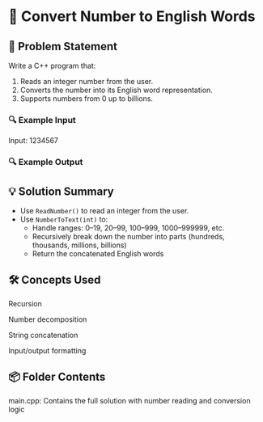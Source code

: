# 🔢 Convert Number to English Words

## 🧩 Problem Statement
Write a C++ program that:
1. Reads an integer number from the user.
2. Converts the number into its English word representation.
3. Supports numbers from 0 up to billions.

### 🔍 Example Input

Input: 1234567


### 🔍 Example Output


## 💡 Solution Summary
- Use `ReadNumber()` to read an integer from the user.
- Use `NumberToText(int)` to:
  - Handle ranges: 0–19, 20–99, 100–999, 1000–999999, etc.
  - Recursively break down the number into parts (hundreds, thousands, millions, billions)
  - Return the concatenated English words

## 🛠️ Concepts Used
Recursion

Number decomposition

String concatenation

Input/output formatting



## 📦 Folder Contents
main.cpp: Contains the full solution with number reading and conversion logic